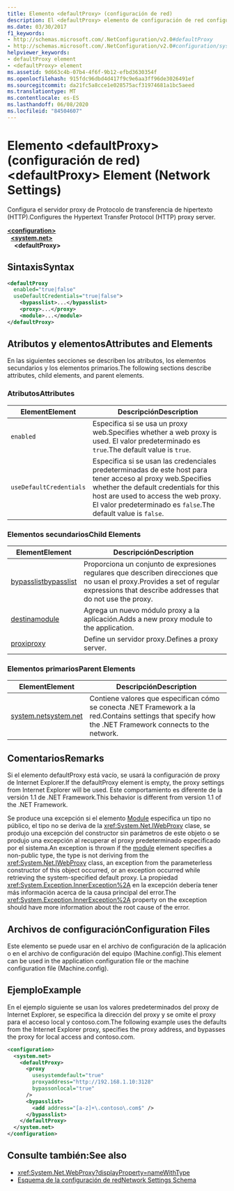 ```yaml
---
title: Elemento <defaultProxy> (configuración de red)
description: El <defaultProxy> elemento de configuración de red configura el servidor proxy del Protocolo de transferencia de hipertexto (http) en el .NET Framework.
ms.date: 03/30/2017
f1_keywords:
- http://schemas.microsoft.com/.NetConfiguration/v2.0#defaultProxy
- http://schemas.microsoft.com/.NetConfiguration/v2.0#configuration/system.net/defaultProxy
helpviewer_keywords:
- defaultProxy element
- <defaultProxy> element
ms.assetid: 9d663c4b-07b4-4f6f-9b12-efbd3630354f
ms.openlocfilehash: 915fdc96dbd4d417f9c9e6aa3ff96de3026491ef
ms.sourcegitcommit: da21fc5a8cce1e028575acf31974681a1bc5aeed
ms.translationtype: MT
ms.contentlocale: es-ES
ms.lasthandoff: 06/08/2020
ms.locfileid: "84504607"
---
```

# <a name="defaultproxy-element-network-settings"></a><span data-ttu-id="41590-103">Elemento \<defaultProxy> (configuración de red)</span><span class="sxs-lookup"><span data-stu-id="41590-103">\<defaultProxy> Element (Network Settings)</span></span>
<span data-ttu-id="41590-104">Configura el servidor proxy de Protocolo de transferencia de hipertexto (HTTP).</span><span class="sxs-lookup"><span data-stu-id="41590-104">Configures the Hypertext Transfer Protocol (HTTP) proxy server.</span></span>  
  
[**\<configuration>**](../configuration-element.md)  
&nbsp;&nbsp;[**\<system.net>**](system-net-element-network-settings.md)  
&nbsp;&nbsp;&nbsp;&nbsp;**\<defaultProxy>**  
  
## <a name="syntax"></a><span data-ttu-id="41590-105">Sintaxis</span><span class="sxs-lookup"><span data-stu-id="41590-105">Syntax</span></span>  
  
```xml  
<defaultProxy  
  enabled="true|false"  
  useDefaultCredentials="true|false">  
    <bypasslist>...</bypasslist>  
    <proxy>...</proxy>  
    <module>...</module>  
</defaultProxy>
```  
  
## <a name="attributes-and-elements"></a><span data-ttu-id="41590-106">Atributos y elementos</span><span class="sxs-lookup"><span data-stu-id="41590-106">Attributes and Elements</span></span>  
 <span data-ttu-id="41590-107">En las siguientes secciones se describen los atributos, los elementos secundarios y los elementos primarios.</span><span class="sxs-lookup"><span data-stu-id="41590-107">The following sections describe attributes, child elements, and parent elements.</span></span>  
  
### <a name="attributes"></a><span data-ttu-id="41590-108">Atributos</span><span class="sxs-lookup"><span data-stu-id="41590-108">Attributes</span></span>  
  
|<span data-ttu-id="41590-109">**Element**</span><span class="sxs-lookup"><span data-stu-id="41590-109">**Element**</span></span>|<span data-ttu-id="41590-110">**Descripción**</span><span class="sxs-lookup"><span data-stu-id="41590-110">**Description**</span></span>|  
|-----------------|---------------------|  
|`enabled`|<span data-ttu-id="41590-111">Especifica si se usa un proxy web.</span><span class="sxs-lookup"><span data-stu-id="41590-111">Specifies whether a web proxy is used.</span></span> <span data-ttu-id="41590-112">El valor predeterminado es `true`.</span><span class="sxs-lookup"><span data-stu-id="41590-112">The default value is `true`.</span></span>|  
|`useDefaultCredentials`|<span data-ttu-id="41590-113">Especifica si se usan las credenciales predeterminadas de este host para tener acceso al proxy web.</span><span class="sxs-lookup"><span data-stu-id="41590-113">Specifies whether the default credentials for this host are used to access the web proxy.</span></span> <span data-ttu-id="41590-114">El valor predeterminado es `false`.</span><span class="sxs-lookup"><span data-stu-id="41590-114">The default value is `false`.</span></span>|  
  
### <a name="child-elements"></a><span data-ttu-id="41590-115">Elementos secundarios</span><span class="sxs-lookup"><span data-stu-id="41590-115">Child Elements</span></span>  
  
|<span data-ttu-id="41590-116">**Element**</span><span class="sxs-lookup"><span data-stu-id="41590-116">**Element**</span></span>|<span data-ttu-id="41590-117">**Descripción**</span><span class="sxs-lookup"><span data-stu-id="41590-117">**Description**</span></span>|  
|-----------------|---------------------|  
|[<span data-ttu-id="41590-118">bypasslist</span><span class="sxs-lookup"><span data-stu-id="41590-118">bypasslist</span></span>](bypasslist-element-network-settings.md)|<span data-ttu-id="41590-119">Proporciona un conjunto de expresiones regulares que describen direcciones que no usan el proxy.</span><span class="sxs-lookup"><span data-stu-id="41590-119">Provides a set of regular expressions that describe addresses that do not use the proxy.</span></span>|  
|[<span data-ttu-id="41590-120">destina</span><span class="sxs-lookup"><span data-stu-id="41590-120">module</span></span>](module-element-network-settings.md)|<span data-ttu-id="41590-121">Agrega un nuevo módulo proxy a la aplicación.</span><span class="sxs-lookup"><span data-stu-id="41590-121">Adds a new proxy module to the application.</span></span>|  
|[<span data-ttu-id="41590-122">proxi</span><span class="sxs-lookup"><span data-stu-id="41590-122">proxy</span></span>](proxy-element-network-settings.md)|<span data-ttu-id="41590-123">Define un servidor proxy.</span><span class="sxs-lookup"><span data-stu-id="41590-123">Defines a proxy server.</span></span>|  
  
### <a name="parent-elements"></a><span data-ttu-id="41590-124">Elementos primarios</span><span class="sxs-lookup"><span data-stu-id="41590-124">Parent Elements</span></span>  
  
|<span data-ttu-id="41590-125">**Element**</span><span class="sxs-lookup"><span data-stu-id="41590-125">**Element**</span></span>|<span data-ttu-id="41590-126">**Descripción**</span><span class="sxs-lookup"><span data-stu-id="41590-126">**Description**</span></span>|  
|-----------------|---------------------|  
|[<span data-ttu-id="41590-127">system.net</span><span class="sxs-lookup"><span data-stu-id="41590-127">system.net</span></span>](system-net-element-network-settings.md)|<span data-ttu-id="41590-128">Contiene valores que especifican cómo se conecta .NET Framework a la red.</span><span class="sxs-lookup"><span data-stu-id="41590-128">Contains settings that specify how the .NET Framework connects to the network.</span></span>|  
  
## <a name="remarks"></a><span data-ttu-id="41590-129">Comentarios</span><span class="sxs-lookup"><span data-stu-id="41590-129">Remarks</span></span>  
 <span data-ttu-id="41590-130">Si el elemento defaultProxy está vacío, se usará la configuración de proxy de Internet Explorer.</span><span class="sxs-lookup"><span data-stu-id="41590-130">If the defaultProxy element is empty, the proxy settings from Internet Explorer will be used.</span></span> <span data-ttu-id="41590-131">Este comportamiento es diferente de la versión 1.1 de .NET Framework.</span><span class="sxs-lookup"><span data-stu-id="41590-131">This behavior is different from version 1.1 of the .NET Framework.</span></span>  
  
 <span data-ttu-id="41590-132">Se produce una excepción si el elemento [Module](module-element-network-settings.md) especifica un tipo no público, el tipo no se deriva de la <xref:System.Net.IWebProxy> clase, se produjo una excepción del constructor sin parámetros de este objeto o se produjo una excepción al recuperar el proxy predeterminado especificado por el sistema.</span><span class="sxs-lookup"><span data-stu-id="41590-132">An exception is thrown if the [module](module-element-network-settings.md) element specifies a non-public type, the type is not deriving from the <xref:System.Net.IWebProxy> class, an exception from the parameterless constructor of this object occurred, or an exception occurred while retrieving the system-specified default proxy.</span></span> <span data-ttu-id="41590-133">La propiedad <xref:System.Exception.InnerException%2A> en la excepción debería tener más información acerca de la causa principal del error.</span><span class="sxs-lookup"><span data-stu-id="41590-133">The <xref:System.Exception.InnerException%2A> property on the exception should have more information about the root cause of the error.</span></span>  
  
## <a name="configuration-files"></a><span data-ttu-id="41590-134">Archivos de configuración</span><span class="sxs-lookup"><span data-stu-id="41590-134">Configuration Files</span></span>  
 <span data-ttu-id="41590-135">Este elemento se puede usar en el archivo de configuración de la aplicación o en el archivo de configuración del equipo (Machine.config).</span><span class="sxs-lookup"><span data-stu-id="41590-135">This element can be used in the application configuration file or the machine configuration file (Machine.config).</span></span>  
  
## <a name="example"></a><span data-ttu-id="41590-136">Ejemplo</span><span class="sxs-lookup"><span data-stu-id="41590-136">Example</span></span>  
 <span data-ttu-id="41590-137">En el ejemplo siguiente se usan los valores predeterminados del proxy de Internet Explorer, se especifica la dirección del proxy y se omite el proxy para el acceso local y contoso.com.</span><span class="sxs-lookup"><span data-stu-id="41590-137">The following example uses the defaults from the Internet Explorer proxy, specifies the proxy address, and bypasses the proxy for local access and contoso.com.</span></span>  
  
```xml  
<configuration>  
  <system.net>  
    <defaultProxy>  
      <proxy  
        usesystemdefault="true"  
        proxyaddress="http://192.168.1.10:3128"  
        bypassonlocal="true"  
      />  
      <bypasslist>  
        <add address="[a-z]+\.contoso\.com$" />  
      </bypasslist>  
    </defaultProxy>  
  </system.net>  
</configuration>  
```  
  
## <a name="see-also"></a><span data-ttu-id="41590-138">Consulte también:</span><span class="sxs-lookup"><span data-stu-id="41590-138">See also</span></span>

- <xref:System.Net.WebProxy?displayProperty=nameWithType>
- [<span data-ttu-id="41590-139">Esquema de la configuración de red</span><span class="sxs-lookup"><span data-stu-id="41590-139">Network Settings Schema</span></span>](index.md)
